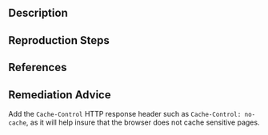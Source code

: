 ## Description


## Reproduction Steps


## References


## Remediation Advice

Add the `Cache-Control` HTTP response header such as `Cache-Control: no-cache`, as it will help insure that the browser does not cache sensitive pages.
